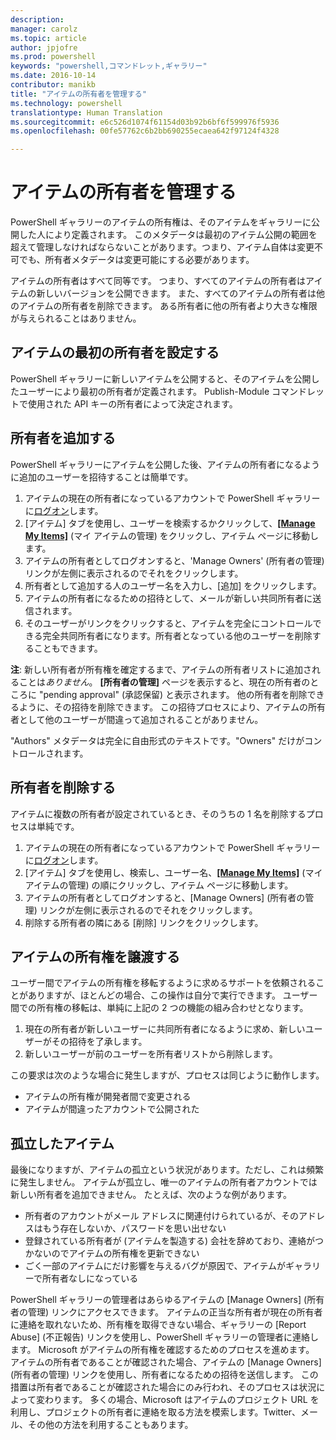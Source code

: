 ```yaml
---
description: 
manager: carolz
ms.topic: article
author: jpjofre
ms.prod: powershell
keywords: "powershell,コマンドレット,ギャラリー"
ms.date: 2016-10-14
contributor: manikb
title: "アイテムの所有者を管理する"
ms.technology: powershell
translationtype: Human Translation
ms.sourcegitcommit: e6c526d1074f61154d03b92b6bf6f599976f5936
ms.openlocfilehash: 00fe57762c6b2bb690255ecaea642f97124f4328

---
```


# アイテムの所有者を管理する

PowerShell ギャラリーのアイテムの所有権は、そのアイテムをギャラリーに公開した人により定義されます。
このメタデータは最初のアイテム公開の範囲を超えて管理しなければならないことがあります。つまり、アイテム自体は変更不可でも、所有者メタデータは変更可能にする必要があります。

アイテムの所有者はすべて同等です。 つまり、すべてのアイテムの所有者はアイテムの新しいバージョンを公開できます。 また、すべてのアイテムの所有者は他のアイテムの所有者を削除できます。 ある所有者に他の所有者より大きな権限が与えられることはありません。  

## アイテムの最初の所有者を設定する 

PowerShell ギャラリーに新しいアイテムを公開すると、そのアイテムを公開したユーザーにより最初の所有者が定義されます。 Publish-Module コマンドレットで使用された API キーの所有者によって決定されます。

## 所有者を追加する

PowerShell ギャラリーにアイテムを公開した後、アイテムの所有者になるように追加のユーザーを招待することは簡単です。

1. アイテムの現在の所有者になっているアカウントで PowerShell ギャラリーに[ログオン](https://powershellgallery.com/users/account/LogOn)します。
2. [アイテム] タブを使用し、ユーザーを検索するかクリックして、[**[Manage My Items]**](https://www.powershellgallery.com/account/Packages) (マイ アイテムの管理) をクリックし、アイテム ページに移動します。
3. アイテムの所有者としてログオンすると、'Manage Owners' (所有者の管理) リンクが左側に表示されるのでそれをクリックします。
4. 所有者として追加する人のユーザー名を入力し、[追加] をクリックします。
5. アイテムの所有者になるための招待として、メールが新しい共同所有者に送信されます。
6. そのユーザーがリンクをクリックすると、アイテムを完全にコントロールできる完全共同所有者になります。所有者となっている他のユーザーを削除することもできます。

**注**: 新しい所有者が所有権を確定するまで、アイテムの所有者リストに追加されることは*ありません*。
**[所有者の管理]** ページを表示すると、現在の所有者のところに "pending approval" (承認保留) と表示されます。
他の所有者を削除できるように、その招待を削除できます。
この招待プロセスにより、アイテムの所有者として他のユーザーが間違って追加されることがありません。

"Authors" メタデータは完全に自由形式のテキストです。"Owners" だけがコントロールされます。


## 所有者を削除する
アイテムに複数の所有者が設定されているとき、そのうちの 1 名を削除するプロセスは単純です。

1. アイテムの現在の所有者になっているアカウントで PowerShell ギャラリーに[ログオン](https://powershellgallery.com/users/account/LogOn)します。
2. [アイテム] タブを使用し、検索し、ユーザー名、[**[Manage My Items]**](https://www.powershellgallery.com/account/Packages) (マイ アイテムの管理) の順にクリックし、アイテム ページに移動します。
3. アイテムの所有者としてログオンすると、[Manage Owners] (所有者の管理) リンクが左側に表示されるのでそれをクリックします。
4. 削除する所有者の隣にある [削除] リンクをクリックします。



## アイテムの所有権を譲渡する
ユーザー間でアイテムの所有権を移転するように求めるサポートを依頼されることがありますが、ほとんどの場合、この操作は自分で実行できます。
ユーザー間での所有権の移転は、単純に上記の 2 つの機能の組み合わせとなります。

1. 現在の所有者が新しいユーザーに共同所有者になるように求め、新しいユーザーがその招待を了承します。
2. 新しいユーザーが前のユーザーを所有者リストから削除します。

この要求は次のような場合に発生しますが、プロセスは同じように動作します。

* アイテムの所有権が開発者間で変更される
* アイテムが間違ったアカウントで公開された


## 孤立したアイテム
最後になりますが、アイテムの孤立という状況があります。ただし、これは頻繁に発生しません。
アイテムが孤立し、唯一のアイテムの所有者アカウントでは新しい所有者を追加できません。
たとえば、次のような例があります。

* 所有者のアカウントがメール アドレスに関連付けられているが、そのアドレスはもう存在しないか、パスワードを思い出せない
* 登録されている所有者が (アイテムを製造する) 会社を辞めており、連絡がつかないのでアイテムの所有権を更新できない
* ごく一部のアイテムにだけ影響を与えるバグが原因で、アイテムがギャラリーで所有者なしになっている

PowerShell ギャラリーの管理者はあらゆるアイテムの [Manage Owners] (所有者の管理) リンクにアクセスできます。
アイテムの正当な所有者が現在の所有者に連絡を取れないため、所有権を取得できない場合、ギャラリーの [Report Abuse] (不正報告) リンクを使用し、PowerShell ギャラリーの管理者に連絡します。
Microsoft がアイテムの所有権を確認するためのプロセスを進めます。
アイテムの所有者であることが確認された場合、アイテムの [Manage Owners] (所有者の管理) リンクを使用し、所有者になるための招待を送信します。
この措置は所有者であることが確認された場合にのみ行われ、そのプロセスは状況によって変わります。
多くの場合、Microsoft はアイテムのプロジェクト URL を利用し、プロジェクトの所有者に連絡を取る方法を模索します。Twitter、メール、その他の方法を利用することもあります。




<!--HONumber=Oct16_HO2-->


